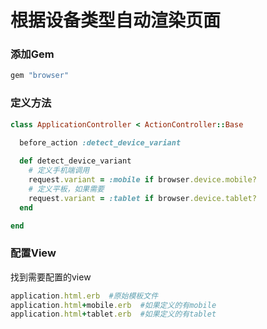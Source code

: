 # 根据设备类型自动渲染页面

### 添加Gem

```ruby
gem "browser"
```

### 定义方法

```ruby
class ApplicationController < ActionController::Base
  
  before_action :detect_device_variant

  def detect_device_variant
    # 定义手机端调用
    request.variant = :mobile if browser.device.mobile?
    # 定义平板，如果需要
    request.variant = :tablet if browser.device.tablet?
  end

end

```

### 配置View

找到需要配置的view

```ruby
application.html.erb  #原始模板文件
application.html+mobile.erb  #如果定义的有mobile
application.html+tablet.erb  #如果定义的有tablet
```

